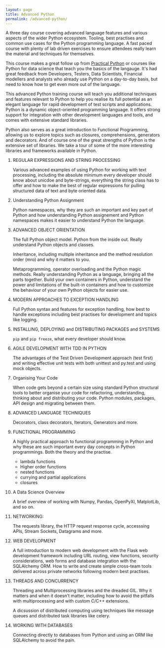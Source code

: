 ```yaml
---
layout: page
title: Advanced Python
permalink: /advanced-python/
---
```


A three day course covering advanced language features and various aspects of the wider
Python ecosystem. Tooling, best practises and common use cases for the Python programming
language. A fast paced course with plenty of lab driven exercises to ensure attendees
really learn the material and techniques for themselves.


This course makes a great follow up from [Practical Python](/practical-python) or courses
like Python for data science that teach you the basics of the langauge. It's had great
feedback from Developers, Testers, Data Scientists, Financial modellers and analysts
who already use Python on a day-to-day basis, but need to know how to get even more
out of the language.

This advanced Python training course will teach you additional  techniques and features
relevant to Python to help you realise its full potential as an elegant language for
rapid development of test scripts and applications. Python is a dynamic object-oriented
programming language. It offers strong support for integration with other development
languages and tools, and comes with extensive standard libraries.

Python also serves as a great introduction to Functional Programming, allowing us to
explore topics such as closures, comprehensions, generators and decorators. And of
course one of the great strengths of Python is the extensive set of libraries.  We take
a tour of some of the more interesting libraries and frameworks available in Python.

1. REGULAR EXPRESSIONS AND STRING PROCESSING

    Various advanced examples of using Python for working with text processing, including
    the absolute minimum every developer should know about unicdoe and byte-strings,
    everything the string class has to offer and how to make the best of regular
    expressions for pulling structured data of text and byte oriented data.

2. Understanding Python Assignment

    Python namespaces, why they are such an important and key part of Python and how
    understanding Python assignement and Python namespaces makes it easier to understand
    Python the language.

3. ADVANCED OBJECT ORIENTATION

    The full Python object model. Python from the inside out. Really understand Python
    objects and classes.

    Inheritance, including multiple inheritance and the method resolution order (mro) and
    why it matters to you.

    Metaprogramming, operator overloading and the Python magic methods. Really understanding
    Python as a language, bringing all the parts together. Build your own containers in Python,
    understand the power and limitations of the built-in containers and how to customize the
    behaviour of your own Python objects for easier use.

4. MODERN APPROACHES TO EXCEPTION HANDLING

    Full Python syntax and features for exception handling, how best to handle exceptions
    including best practises for development and topics like logging.


5. INSTALLING, DEPLOYING and DISTRIBUTING PACKAGES and SYSTEMS

    ``pip`` and ``pip freeze``, what every developer should know.


6. AGILE DEVELOPMENT WITH TDD IN PYTHON

    The advantages of the Test Driven Development approach (test first) and writing effective
    unit tests with both unittest and py.test and using mock objects.

7. Organising Your Code

    When code gets beyond a certain size using standard Python structural tools to
    better organise your code for refactoring, understanding, thinking about and
    distributing your code. Python modules, packages, API design and migrating between
    them.

8. ADVANCED LANGUAGE TECHNIQUES

    Decorators, class decorators, Iterators, Generators and more.

9. FUNCTIONAL PROGRAMMING

    A highly practical approach to functional programming in Python and why these are
    such important every day concepts in Python programmings. Both the theory and the
    practise.

    * lambda functions
    * Higher order functions
    * nested functions
    * currying and partial applications
    * closures

10. A Data Science Overview

    A brief overview of working with Numpy, Pandas, OpenPyXl, MatplotLib, and so on.

11. NETWORKING:

    The requests library, the HTTP request response cycle, accesssing APIs, Stream Sockets,
    Datagrams and more.

12. WEB DEVELOPMENT

    A full introduction to modern web development with the Flask web development framework
    including URL routing, view functions, security considerations, web forms and database
    integration with the SQLAlchemy ORM. How to write and create simple cross-team tools
    delivered across private networks following modern best practises.

13. THREADS AND CONCURRENCY

    Threading and Multiprocessing libraries and the dreaded GIL. Why it matters and when it
    doesn't matter, including how to avoid the pitfalls with multiprocessing and with
    custom C/C++ extensions.

    A dicsussion of distributed computing using techniques like message queues and distributed
    task libraries like celery.

14. WORKING WITH DATABASES

    Connecting directly to databases from Python and using an ORM like SQLAlchemy to avoid the pain.

